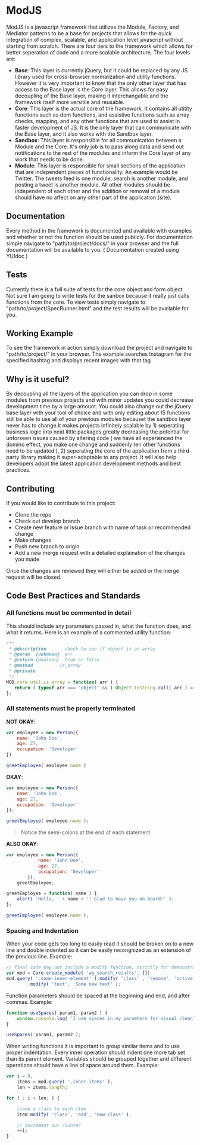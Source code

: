 # ModJS

ModJS is a javascript framework that utilizes the Module, Factory, and Mediator patterns to be a base for projects that allows for the quick integration of complex, scalable, and application level javascript without starting from scratch. There are four tiers to the framework which allows for better seperation of code and a more scalable architecture. The four levels are:

- **Base**: This layer is currently jQuery, but it could be replaced by any JS library used for cross-browser normalization and utility functions. However it is very important to know that the only other layer that has access to the Base layer is the Core layer. This allows for easy decoupling of the Base layer, making it interchangable and the framework itself more versitile and reusable.
- **Core**: This layer is the actual core of the framework. It contains all utitity functions such as dom functions, and assistive functions such as array checks, mapping, and any other functions that are used to assist in faster development of JS. It is the only layer that can communicate with the Base layer, and it also works with the Sandbox layer.
- **Sandbox**: This layer is responsible for all communication between a Module and the Core. It's only job is to pass along data and send out notifications to the rest of the modules and inform the Core layer of any work that needs to be done.
- **Module**: This layer is responsible for small sections of the application that are independent pieces of functionality. An example would be Twitter. The tweets feed is one module, search is another module, and posting a tweet is another module. All other modules should be independent of each other and the addition or removal of a module should have no affect on any other part of the application (site).

## Documentation
Every method in the framework is documented and available with examples and whether or not the function should be used publicly. For documentation simple navigate to "path/to/project/docs/" in your browser and the full documentation will be available to you. ( Documentation created using YUIdoc )

## Tests
Currently there is a full suite of tests for the core object and form object. Not sure I am going to write tests for the sanbox because it really just calls functions from the core. To view tests simply navigate to "path/to/project/SpecRunner.html" and the test results will be available for you.

## Working Example
To see the framework in action simply download the project and navigate to "path/to/project/" in your browser. The example searches Instagram for the specified hashtag and displays recent images with that tag

## Why is it useful?
By decoupling all the layers of the application you can drop in some modules from previous projects and with minor updates you could decrease development time by a large amount. You could also change out the jQuery base layer with your tool of choice and with only editing about 15 functions still be able to use all of your previous modules becauset the sandbox layer never has to change.It makes projects infinitely scalable by 1) seperating business logic into neat little packages greatly decreasing the potential for unforseen issues caused by altering code ( we have all experienced the domino effect, you make one change and suddenly ten other functions need to be updated ), 2) seperating the core of the application from a third-party library making it super-adaptable to any project. It will also help developers adopt the latest application development methods and best practices.

## Contributing
If you would like to contribute to this project:

- Clone the repo
- Check out develop branch
- Create new feature or issue branch with name of task or recommended change
- Make changes
- Push new branch to origin
- Add a new merge request with a detailed explaination of the changes you made

Once the changes are reviewed they will either be added or the merge request will be closed.


## Code Best Practices and Standards


### All functions must be commented in detail

This should include any parameters passed in, what the function does, and what it returns. Here is an example of a commented utility function:

```javascript
/**
 * @description       check to see if object is an array
 * @param  {unknown}  arr
 * @return {Boolean}  true or false
 * @method          is_array
 * @private
 */
MOD.core.util.is_array = function( arr ) {
   return ( typeof arr === 'object' && ( Object.toString.call( arr ) === '[object Array]' ) ) ? true : false;
};
```


### All statements must be properly terminated
**NOT OKAY**:

```javascript
var employee = new Person({
    name: 'John Doe',
    age: 27,
	occupation: 'Developer'
})

greetEmployee( employee.name )
```

**OKAY**:

```javascript
var employee = new Person({
	name: 'John Doe',
	age: 27,
	occupation: 'Developer'
});

greetEmployee( employee.name );
```
> Notice the semi-colons at the end of each statement

**ALSO OKAY**:

```javascript
var employee = new Person({
			name: 'John Doe',
			age: 27,
			occupation: 'Developer'
		}),
	greetEmployee;

greetEmployee = function( name ) {
	alert( 'Hello, ' + name + '! Glad to have you on board!' );
};

greetEmployee( employee.name );
```

### Spacing and Indentation

When your code gets too long to easily read it should be broken on to a new line and double indented so it can be easily recongnized as an extension of the previous line. Example:

```javascript
// final code may not include a modify function, strictly for demonstration purposes
var mod = Core.create_module( 'wp_search_results', {})
mod.query( '.some-inner-element' ).modify( 'class' , 'remove', 'active')
        .modify( 'text', 'Some new text' );
```

Function parameters should be spaced at the beginning and end, and after commas. Example:

```javascript
function useSpaces( param1, param2 ) {
    window.console.log( 'I use spaces in my paramters for visual cleanliness.' );
}

useSpaces( param1, param2 );
```

When writing functions it is important to group similar items and to use proper indentation. Every inner operation should indent one more tab set than its parent element. Variables should be grouped together and different operations should have a line of space around them. Example:

```javascript
var i = 0,
    items = mod.query( '.inner-items' ),
    len = items.length;

for ( ; i < len; ) {

    //add a class to each item
    item.modify( 'class', 'add', 'new-class' );

    // increment our counter
    ++i;
}
```



